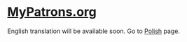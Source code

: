 # [MyPatrons.org](http://MyPatrons.org)

English translation will be available soon. Go to [Polish](../../pl/pages/index.md) page.
